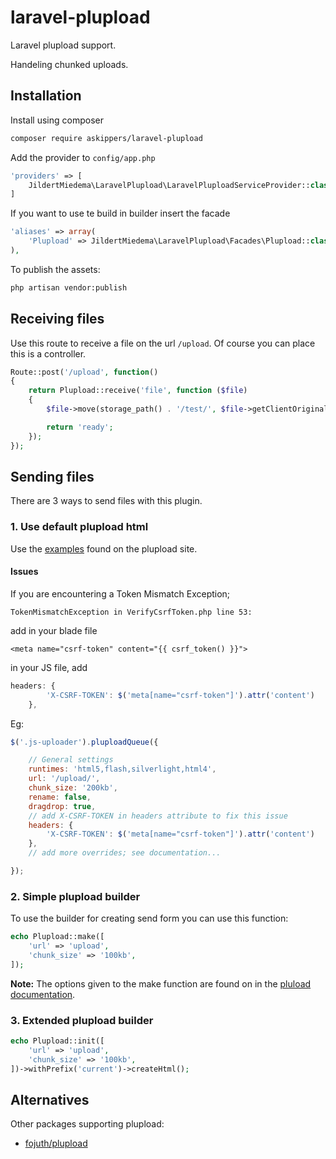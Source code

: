 laravel-plupload
================

Laravel plupload support.

Handeling chunked uploads.

## Installation

Install using composer 

```sh
composer require askippers/laravel-plupload
```

Add the provider to `config/app.php`

```php
'providers' => [
    JildertMiedema\LaravelPlupload\LaravelPluploadServiceProvider::class,
]
```

If you want to use te build in builder insert the facade

```php
'aliases' => array(
    'Plupload' => JildertMiedema\LaravelPlupload\Facades\Plupload::class,
),
```

To publish the assets:

```sh
php artisan vendor:publish
```
## Receiving files

Use this route to receive a file on the url `/upload`. Of course you can place this is a controller.

```php
Route::post('/upload', function()
{
    return Plupload::receive('file', function ($file)
    {
        $file->move(storage_path() . '/test/', $file->getClientOriginalName());

        return 'ready';
    });
});
```

## Sending files

There are 3 ways to send files with this plugin.

### 1. Use default plupload html

Use the [examples](http://www.plupload.com/examples/) found on the plupload site.

#### Issues

If you are encountering a Token Mismatch Exception; 

```
TokenMismatchException in VerifyCsrfToken.php line 53:
```

add in your blade file

```
<meta name="csrf-token" content="{{ csrf_token() }}">
```

in your JS file, add

```js
headers: {
        'X-CSRF-TOKEN': $('meta[name="csrf-token"]').attr('content')
    },
```

Eg:

```js
$('.js-uploader').pluploadQueue({

	// General settings
	runtimes: 'html5,flash,silverlight,html4',
	url: '/upload/',
	chunk_size: '200kb',
    rename: false,
    dragdrop: true,
	// add X-CSRF-TOKEN in headers attribute to fix this issue
	headers: {
        'X-CSRF-TOKEN': $('meta[name="csrf-token"]').attr('content')
    },
	// add more overrides; see documentation...

});

```
### 2. Simple plupload builder
To use the builder for creating send form you can use this function:

```php
echo Plupload::make([
    'url' => 'upload',
    'chunk_size' => '100kb',
]);
```

**Note:** The options given to the make function are found on in the [pluload documentation](http://www.plupload.com/docs/Options).


### 3. Extended plupload builder

```php
echo Plupload::init([
    'url' => 'upload',
    'chunk_size' => '100kb',
])->withPrefix('current')->createHtml();
```


## Alternatives

Other packages supporting plupload:

* [fojuth/plupload](https://github.com/fojuth/plupload)
